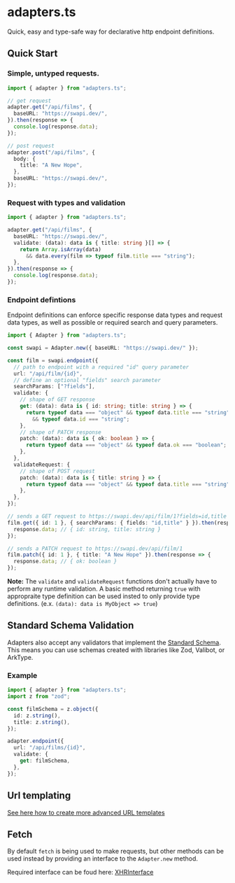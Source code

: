 # adapters.ts

Quick, easy and type-safe way for declarative http endpoint definitions.

## Quick Start

### Simple, untyped requests.

```typescript
import { adapter } from "adapters.ts";

// get request
adapter.get("/api/films", {
  baseURL: "https://swapi.dev/",
}).then(response => {
  console.log(response.data);
});

// post request
adapter.post("/api/films", {
  body: {
    title: "A New Hope",
  },
  baseURL: "https://swapi.dev/",
});
```

### Request with types and validation

```typescript
import { adapter } from "adapters.ts";

adapter.get("/api/films", {
  baseURL: "https://swapi.dev/",
  validate: (data): data is { title: string }[] => {
    return Array.isArray(data)
      && data.every(film => typeof film.title === "string");
  },
}).then(response => {
  console.log(response.data);
});
```

### Endpoint defintions

Endpoint definitions can enforce specific response data types and request data types, as well as possible or required search and query parameters.

```typescript
import { Adapter } from "adapters.ts";

const swapi = Adapter.new({ baseURL: "https://swapi.dev/" });

const film = swapi.endpoint({
  // path to endpoint with a required "id" query parameter
  url: "/api/film/{id}",
  // define an optional "fields" search parameter
  searchParams: ["?fields"],
  validate: {
    // shape of GET response
    get: (data): data is { id: string; title: string } => {
      return typeof data === "object" && typeof data.title === "string"
        && typeof data.id === "string";
    },
    // shape of PATCH response
    patch: (data): data is { ok: boolean } => {
      return typeof data === "object" && typeof data.ok === "boolean";
    },
  },
  validateRequest: {
    // shape of POST request
    patch: (data): data is { title: string } => {
      return typeof data === "object" && typeof data.title === "string";
    },
  },
});

// sends a GET request to https://swapi.dev/api/film/1?fields=id,title
film.get({ id: 1 }, { searchParams: { fields: "id,title" } }).then(response => {
  response.data; // { id: string, title: string }
});

// sends a PATCH request to https://swapi.dev/api/film/1
film.patch({ id: 1 }, { title: "A New Hope" }).then(response => {
  response.data; // { ok: boolean }
});
```

**Note:** The `validate` and `validateRequest` functions don't actually have to perform any runtime validation.
A basic method returning `true` with appropraite type definition can be used insted to only provide type definitions.
(e.x. `(data): data is MyObject => true`)

## Standard Schema Validation

Adapters also accept any validators that implement the [Standard Schema](https://github.com/standard-schema/standard-schema).
This means you can use schemas created with libraries like Zod, Valibot, or ArkType.

### Example

```typescript
import { adapter } from "adapters.ts";
import z from "zod";

const filmSchema = z.object({
  id: z.string(),
  title: z.string(),
});

adapter.endpoint({
  url: "/api/films/{id}",
  validate: {
    get: filmSchema,
  },
});
```

## Url templating

[See here how to create more advanced URL templates](https://github.com/ncpa0cpl/url-templater?tab=readme-ov-file#url-templaterts)

## Fetch

By default `fetch` is being used to make requests, but other methods can be used instead by providing an interface to the `Adapter.new` method.

Required interface can be foud here: [XHRInterface](./src/xhr-interface.ts)
